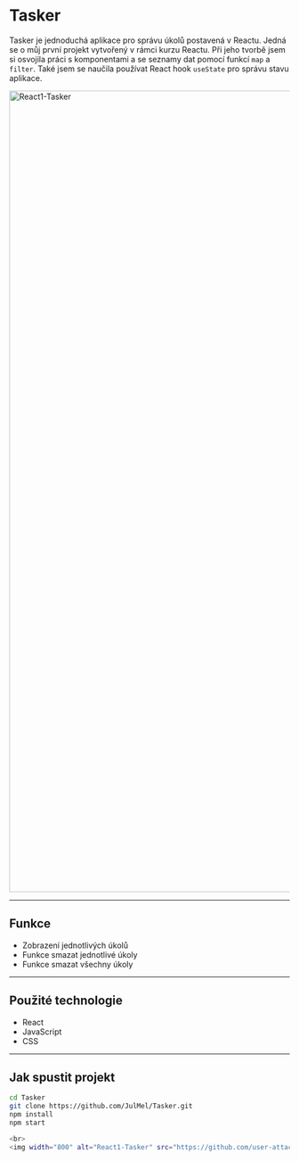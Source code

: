 # Tasker

Tasker je jednoduchá aplikace pro správu úkolů postavená v Reactu. Jedná se o můj první projekt vytvořený v rámci kurzu Reactu.
Při jeho tvorbě jsem si osvojila práci s komponentami a se seznamy dat pomocí funkcí `map` a `filter`. Také jsem se naučila používat React hook `useState` pro správu stavu aplikace.

<img width="1438" alt="React1-Tasker" src="https://github.com/user-attachments/assets/a55d4096-6366-46ee-96d3-bc7782e2ba64" />

---

## Funkce
- Zobrazení jednotlivých úkolů
- Funkce smazat jednotlivé úkoly
- Funkce smazat všechny úkoly

---

## Použité technologie
- React
- JavaScript
- CSS

---

## Jak spustit projekt

 ```bash
cd Tasker
git clone https://github.com/JulMel/Tasker.git
npm install
npm start

<br>
<img width="800" alt="React1-Tasker" src="https://github.com/user-attachments/assets/42a5dd32-4a93-4a23-9074-7ed8ede6913c" />
